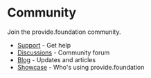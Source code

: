 # Community

Join the provide.foundation community.

- [Support](support.md) - Get help
- [Discussions](discussions.md) - Community forum
- [Blog](blog.md) - Updates and articles
- [Showcase](showcase.md) - Who's using provide.foundation
